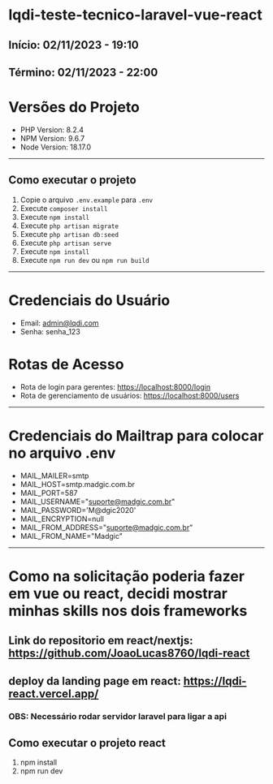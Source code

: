 # lqdi-teste-tecnico-laravel-vue-react

## Início: 02/11/2023 - 19:10

## Término: 02/11/2023 - 22:00

# Versões do Projeto

-   PHP Version: 8.2.4
-   NPM Version: 9.6.7
-   Node Version: 18.17.0

---

## Como executar o projeto

1. Copie o arquivo `.env.example` para `.env`
2. Execute `composer install`
3. Execute `npm install`
4. Execute `php artisan migrate`
5. Execute `php artisan db:seed`
6. Execute `php artisan serve`
7. Execute `npm install`
8. Execute `npm run dev` ou `npm run build`

---

# Credenciais do Usuário

-   Email: admin@lqdi.com
-   Senha: senha_123

# Rotas de Acesso

-   Rota de login para gerentes: [https://localhost:8000/login](https://localhost:8000/login)
-   Rota de gerenciamento de usuários: [https://localhost:8000/users](https://localhost:8000/users)

---

# Credenciais do Mailtrap para colocar no arquivo .env

-   MAIL_MAILER=smtp
-   MAIL_HOST=smtp.madgic.com.br
-   MAIL_PORT=587
-   MAIL_USERNAME="suporte@madgic.com.br"
-   MAIL_PASSWORD='M@dgic2020'
-   MAIL_ENCRYPTION=null
-   MAIL_FROM_ADDRESS="suporte@madgic.com.br"
-   MAIL_FROM_NAME="Madgic"

---

# Como na solicitação poderia fazer em vue ou react, decidi mostrar minhas skills nos dois frameworks

## Link do repositorio em react/nextjs: https://github.com/JoaoLucas8760/lqdi-react

## deploy da landing page em react: https://lqdi-react.vercel.app/

### OBS: Necessário rodar servidor laravel para ligar a api

## Como executar o projeto react

1. npm install
2. npm run dev


